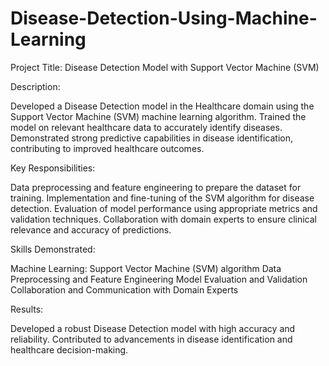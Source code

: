 # Disease-Detection-Using-Machine-Learning
Project Title: Disease Detection Model with Support Vector Machine (SVM)

Description:

Developed a Disease Detection model in the Healthcare domain using the Support Vector Machine (SVM) machine learning algorithm.
Trained the model on relevant healthcare data to accurately identify diseases.
Demonstrated strong predictive capabilities in disease identification, contributing to improved healthcare outcomes.

Key Responsibilities:

Data preprocessing and feature engineering to prepare the dataset for training.
Implementation and fine-tuning of the SVM algorithm for disease detection.
Evaluation of model performance using appropriate metrics and validation techniques.
Collaboration with domain experts to ensure clinical relevance and accuracy of predictions.

Skills Demonstrated:

Machine Learning: Support Vector Machine (SVM) algorithm
Data Preprocessing and Feature Engineering
Model Evaluation and Validation
Collaboration and Communication with Domain Experts

Results:

Developed a robust Disease Detection model with high accuracy and reliability.
Contributed to advancements in disease identification and healthcare decision-making.
